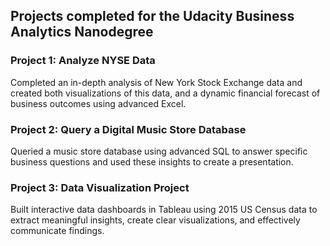 ## Projects completed for the Udacity Business Analytics Nanodegree

### Project 1: Analyze NYSE Data
Completed an in-depth analysis of New York Stock Exchange data and created both visualizations of this data, and a dynamic financial forecast of business outcomes using advanced Excel.

### Project 2: Query a Digital Music Store Database
Queried a music store database using advanced SQL to answer specific business questions and used these insights to create a presentation.

### Project 3: Data Visualization Project
Built interactive data dashboards in Tableau using 2015 US Census data to extract meaningful insights, create clear visualizations, and effectively communicate findings.

